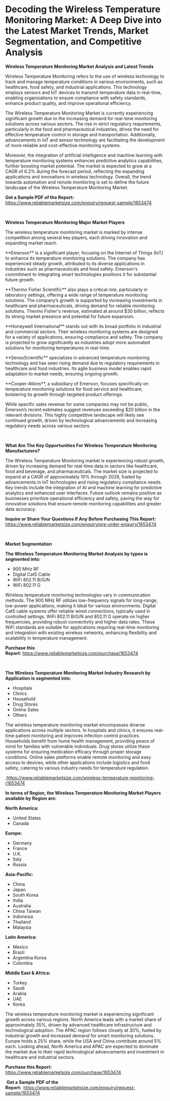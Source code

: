 <p><h1>Decoding the Wireless Temperature Monitoring Market: A Deep Dive into the Latest Market Trends, Market Segmentation, and Competitive Analysis</h1></p><p><strong>Wireless Temperature Monitoring Market Analysis and Latest Trends</strong></p>
<p><p>Wireless Temperature Monitoring refers to the use of wireless technology to track and manage temperature conditions in various environments, such as healthcare, food safety, and industrial applications. This technology employs sensors and IoT devices to transmit temperature data in real-time, enabling organizations to ensure compliance with safety standards, enhance product quality, and improve operational efficiency.</p><p>The Wireless Temperature Monitoring Market is currently experiencing significant growth due to the increasing demand for real-time monitoring solutions across various sectors. The rise in strict regulatory requirements, particularly in the food and pharmaceutical industries, drives the need for effective temperature control in storage and transportation. Additionally, advancements in IoT and sensor technology are facilitating the development of more reliable and cost-effective monitoring systems. </p><p>Moreover, the integration of artificial intelligence and machine learning with temperature monitoring systems enhances predictive analytics capabilities, further boosting market potential. The market is expected to grow at a CAGR of 6.2% during the forecast period, reflecting the expanding applications and innovations in wireless technology. Overall, the trend towards automation and remote monitoring is set to define the future landscape of the Wireless Temperature Monitoring Market.</p></p>
<p><strong>Get a Sample PDF of the Report:&nbsp;</strong> <a href="https://www.reliablemarketsize.com/enquiry/request-sample/1653474?utm_campaign=2113&utm_medium=2&utm_source=Github&utm_content=ia&utm_term=16042025&utm_id=wireless-temperature-monitoring">https://www.reliablemarketsize.com/enquiry/request-sample/1653474</a></p>
<p>&nbsp;</p>
<p><strong>Wireless Temperature Monitoring Major Market Players</strong></p>
<p><p>The wireless temperature monitoring market is marked by intense competition among several key players, each driving innovation and expanding market reach. </p><p>**Emerson** is a significant player, focusing on the Internet of Things (IoT) to enhance its temperature monitoring solutions. The company has experienced steady growth, attributed to its diverse applications in industries such as pharmaceuticals and food safety. Emerson's commitment to integrating smart technologies positions it for substantial future growth.</p><p>**Thermo Fisher Scientific** also plays a critical role, particularly in laboratory settings, offering a wide range of temperature monitoring solutions. The company’s growth is supported by increasing investments in healthcare and pharmaceuticals, driving demand for reliable monitoring solutions. Thermo Fisher's revenue, estimated at around $30 billion, reflects its strong market presence and potential for future expansion.</p><p>**Honeywell International** stands out with its broad portfolio in industrial and commercial sectors. Their wireless monitoring systems are designed for a variety of applications, ensuring compliance and safety. The company is projected to grow significantly as industries adopt more automated solutions for monitoring temperatures in real-time.</p><p>**SensoScientific** specializes in advanced temperature monitoring technology and has seen rising demand due to regulatory requirements in healthcare and food industries. Its agile business model enables rapid adaptation to market needs, ensuring ongoing growth.</p><p>**Cooper-Atkins**, a subsidiary of Emerson, focuses specifically on temperature monitoring solutions for food service and healthcare, bolstering its growth through targeted product offerings. </p><p>While specific sales revenue for some companies may not be public, Emerson’s recent estimates suggest revenues exceeding $20 billion in the relevant divisions. This highly competitive landscape will likely see continued growth, driven by technological advancements and increasing regulatory needs across various sectors.</p></p>
<p>&nbsp;</p>
<p><strong>What Are The Key Opportunities For Wireless Temperature Monitoring Manufacturers?</strong></p>
<p><p>The Wireless Temperature Monitoring market is experiencing robust growth, driven by increasing demand for real-time data in sectors like healthcare, food and beverage, and pharmaceuticals. The market size is projected to expand at a CAGR of approximately 10% through 2028, fueled by advancements in IoT technologies and rising regulatory compliance needs. Key trends include the integration of AI and machine learning for predictive analytics and enhanced user interfaces. Future outlook remains positive as businesses prioritize operational efficiency and safety, paving the way for innovative solutions that ensure remote monitoring capabilities and greater data accuracy.</p></p>
<p><strong>Inquire or Share Your Questions If Any Before Purchasing This Report:</strong> <a href="https://www.reliablemarketsize.com/enquiry/pre-order-enquiry/1653474?utm_campaign=2113&utm_medium=2&utm_source=Github&utm_content=ia&utm_term=16042025&utm_id=wireless-temperature-monitoring">https://www.reliablemarketsize.com/enquiry/pre-order-enquiry/1653474</a></p>
<p>&nbsp;</p>
<p><strong>Market Segmentation</strong></p>
<p><strong>The Wireless Temperature Monitoring Market Analysis by types is segmented into:</strong></p>
<p><ul><li>900 MHz RF</li><li>Digital Cat5 Cable</li><li>WiFi 802.11 B/G/N</li><li>WiFi 802.11 G</li></ul></p>
<p><p>Wireless temperature monitoring technologies vary in communication methods. The 900 MHz RF utilizes low-frequency signals for long-range, low-power applications, making it ideal for various environments. Digital Cat5 cable systems offer reliable wired connections, typically used in controlled settings. WiFi 802.11 B/G/N and 802.11 G operate on higher frequencies, providing robust connectivity and higher data rates. These WiFi standards are suitable for applications requiring real-time monitoring and integration with existing wireless networks, enhancing flexibility and scalability in temperature management.</p></p>
<p><strong>Purchase this Report:&nbsp;</strong><a href="https://www.reliablemarketsize.com/purchase/1653474?utm_campaign=2113&utm_medium=2&utm_source=Github&utm_content=ia&utm_term=16042025&utm_id=wireless-temperature-monitoring">https://www.reliablemarketsize.com/purchase/1653474</a></p>
<p>&nbsp;</p>
<p><strong>The Wireless Temperature Monitoring Market Industry Research by Application is segmented into:</strong></p>
<p><ul><li>Hospitals</li><li>Clinics</li><li>Household</li><li>Drug Stores</li><li>Online Sales</li><li>Others</li></ul></p>
<p><p>The wireless temperature monitoring market encompasses diverse applications across multiple sectors. In hospitals and clinics, it ensures real-time patient monitoring and improves infection control practices. Households benefit from home health management, providing peace of mind for families with vulnerable individuals. Drug stores utilize these systems for ensuring medication efficacy through proper storage conditions. Online sales platforms enable remote monitoring and easy access to devices, while other applications include logistics and food safety, catering to various industry needs for temperature regulation.</p></p>
<p><a href="https://www.reliablemarketsize.com/wireless-temperature-monitoring-r1653474?utm_campaign=2113&utm_medium=2&utm_source=Github&utm_content=ia&utm_term=16042025&utm_id=wireless-temperature-monitoring">&nbsp;https://www.reliablemarketsize.com/wireless-temperature-monitoring-r1653474</a></p>
<p><strong>In terms of Region, the Wireless Temperature Monitoring Market Players available by Region are:</strong></p>
<p>
    <p> <strong> North America: </strong>
        <ul>
            <li>United States</li>
            <li>Canada</li>
        </ul>
        </p> 
    <p> <strong> Europe: </strong>
        <ul>
            <li>Germany</li>
            <li>France</li>
            <li>U.K.</li>
            <li>Italy</li>
            <li>Russia</li>
        </ul>
        </p> 
    <p> <strong> Asia-Pacific: </strong>
        <ul>
            <li>China</li>
            <li>Japan</li>
            <li>South Korea</li>
            <li>India</li>
            <li>Australia</li>
            <li>China Taiwan</li>
            <li>Indonesia</li>
            <li>Thailand</li>
            <li>Malaysia</li>
        </ul>
        </p> 
    <p> <strong> Latin America: </strong>
        <ul>
            <li>Mexico</li>
            <li>Brazil</li>
            <li>Argentina Korea</li>
            <li>Colombia</li>
        </ul>
        </p> 
    <p> <strong> Middle East & Africa: </strong>
        <ul>
            <li>Turkey</li>
            <li>Saudi</li>
            <li>Arabia</li>
            <li>UAE</li>
            <li>Korea</li>
        </ul>
    </p>
    </p>
<p><p>The wireless temperature monitoring market is experiencing significant growth across various regions. North America leads with a market share of approximately 35%, driven by advanced healthcare infrastructure and technological adoption. The APAC region follows closely at 30%, fueled by industrial growth and increased demand for smart monitoring solutions. Europe holds a 25% share, while the USA and China contribute around 5% each. Looking ahead, North America and APAC are expected to dominate the market due to their rapid technological advancements and investment in healthcare and industrial sectors.</p></p>
<p><strong>Purchase this Report: </strong><a href="https://www.reliablemarketsize.com/purchase/1653474?utm_campaign=2113&utm_medium=2&utm_source=Github&utm_content=ia&utm_term=16042025&utm_id=wireless-temperature-monitoring">https://www.reliablemarketsize.com/purchase/1653474</a></p>
<p>&nbsp;<strong>Get a Sample PDF of the Report:&nbsp;&nbsp;</strong><a href="https://www.reliablemarketsize.com/enquiry/request-sample/1653474?utm_campaign=2113&utm_medium=2&utm_source=Github&utm_content=ia&utm_term=16042025&utm_id=wireless-temperature-monitoring">https://www.reliablemarketsize.com/enquiry/request-sample/1653474</a></p>
<p><strong></strong></p>
<p><p></p><p></p><p></p></p>